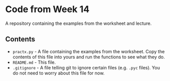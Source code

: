 # Code from Week 14

A repository containing the examples from the worksheet and lecture.

## Contents

- `practx.py` - A file containing the examples from the worksheet.
  Copy the contents of this file into yours and run the functions to see what they do.
- `README.md` - This file.
- `.gitignore` - A file telling git to ignore certain files (e.g. `.pyc` files).
  You do not need to worry about this file for now.
